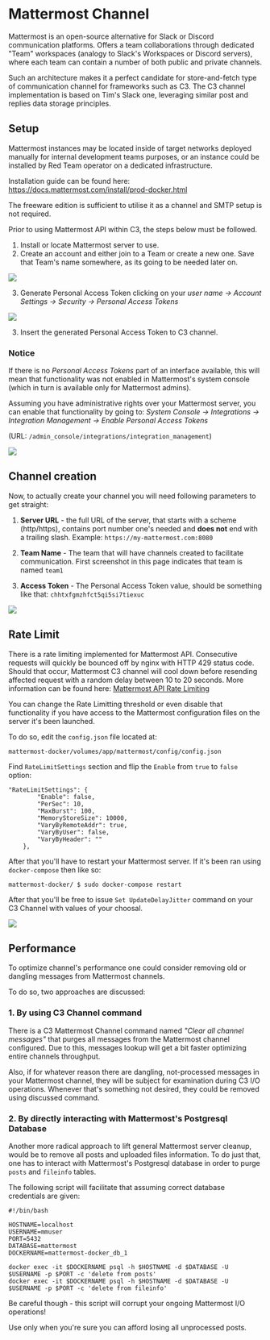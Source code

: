 # Mattermost Channel

Mattermost is an open-source alternative for Slack or Discord communication platforms. 
Offers a team collaborations through dedicated "Team" workspaces (analogy to Slack's Workspaces or Discord servers), where each team can contain a number of both public and private channels. 

Such an architecture makes it a perfect candidate for store-and-fetch type of communication channel for frameworks such as C3. The C3 channel implementation is based on Tim's Slack one, leveraging similar post and replies data storage principles.


## Setup

Mattermost instances may be located inside of target networks deployed manually for internal development teams purposes, or an instance could be installed by Red Team operator on a dedicated infrastructure.

Installation guide can be found here:
https://docs.mattermost.com/install/prod-docker.html

The freeware edition is sufficient to utilise it as a channel and SMTP setup is not required.

Prior to using Mattermost API within C3, the steps below must be followed.
1. Install or locate Mattermost server to use.
2. Create an account and either join to a Team or create a new one. Save that Team's name somewhere, as its going to be needed later on.

![](MattermostImages/1.png)

3. Generate Personal Access Token clicking on your _user name -> Account Settings -> Security -> Personal Access Tokens_

![](MattermostImages/2.png)

3. Insert the generated Personal Access Token to C3 channel.

### Notice

If there is no _Personal Access Tokens_ part of an interface available, this will mean that functionality was not enabled in Mattermost's system console (which in turn is available only for Mattermost admins). 

Assuming you have administrative rights over your Mattermost server, you can enable that functionality by going to:
_System Console -> Integrations -> Integration Management -> Enable Personal Access Tokens_

(URL: `/admin_console/integrations/integration_management`)

![](MattermostImages/3.png)


## Channel creation

Now, to actually create your channel you will need following parameters to get straight:

1. **Server URL** - the full URL of the server, that starts with a scheme (http/https), contains port number one's needed and **does not** end with a trailing slash. Example: `https://my-mattermost.com:8080`

2. **Team Name** - The team that will have channels created to facilitate communication. First screenshot in this page indicates that team is named `team1`

3. **Access Token** - The Personal Access Token value, should be something like that: `chhtxfgmzhfct5qi5si7tiexuc`

![](MattermostImages/4.png)


## Rate Limit

There is a rate limiting implemented for Mattermost API. Consecutive requests will quickly be bounced off by nginx with HTTP 429 status code. Should that occur, Mattermost C3 channel will cool down before resending affected request with a random delay between 10 to 20 seconds. More information can be found here: [Mattermost API Rate Limiting](https://api.mattermost.com/#tag/rate-limiting)

You can change the Rate Limitting threshold or even disable that functionality if you have access to the Mattermost configuration files on the server it's been launched. 

To do so, edit the `config.json` file located at:

```
mattermost-docker/volumes/app/mattermost/config/config.json
```

Find `RateLimitSettings` section and flip the `Enable` from `true` to `false` option:

```
"RateLimitSettings": {
        "Enable": false,
        "PerSec": 10,
        "MaxBurst": 100,
        "MemoryStoreSize": 10000,
        "VaryByRemoteAddr": true,
        "VaryByUser": false,
        "VaryByHeader": ""
    },
```

After that you'll have to restart your Mattermost server. If it's been ran using `docker-compose` then like so:

```
mattermost-docker/ $ sudo docker-compose restart
```

After that you'll be free to issue `Set UpdateDelayJitter` command on your C3 Channel with values of your choosal.

![](MattermostImages/5.png)


## Performance

To optimize channel's performance one could consider removing old or dangling messages from Mattermost channels.

To do so, two approaches are discussed:

### 1. By using C3 Channel command

There is a C3 Mattermost Channel command named _"Clear all channel messages"_ that purges all messages from the Mattermost channel configured.
Due to this, messages lookup will get a bit faster optimizing entire channels throughput. 

Also, if for whatever reason there are dangling, not-processed messages in your Mattermost channel, they will be subject for examination during C3 I/O operations.
Whenever that's something not desired, they could be removed using discussed command.


### 2. By directly interacting with Mattermost's Postgresql Database

Another more radical approach to lift general Mattermost server cleanup, would be to remove all posts and uploaded files information.
To do just that, one has to interact with Mattermost's Postgresql database in order to purge `posts` and `fileinfo` tables.

The following script will facilitate that assuming correct database credentials are given:

```
#!/bin/bash

HOSTNAME=localhost
USERNAME=mmuser
PORT=5432
DATABASE=mattermost
DOCKERNAME=mattermost-docker_db_1

docker exec -it $DOCKERNAME psql -h $HOSTNAME -d $DATABASE -U $USERNAME -p $PORT -c 'delete from posts'
docker exec -it $DOCKERNAME psql -h $HOSTNAME -d $DATABASE -U $USERNAME -p $PORT -c 'delete from fileinfo'
```

Be careful though - this script will corrupt your ongoing Mattermost I/O operations!

Use only when you're sure you can afford losing all unprocessed posts.